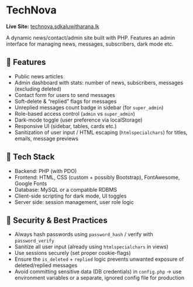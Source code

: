 <!DOCTYPE html>
<html lang="en">
<body>

  <h1>TechNova</h1>
  <p><strong>Live Site:</strong> <a href="https://technova.sdkaluwitharana.lk" target="_blank">technova.sdkaluwitharana.lk</a></p>

  <p>A dynamic news/contact/admin site built with PHP. Features an admin interface for managing news, messages, subscribers, dark mode etc.</p>

  <h2>🚀 Features</h2>
  <ul>
    <li>Public news articles</li>
    <li>Admin dashboard with stats: number of news, subscribers, messages (excluding deleted)</li>
    <li>Contact form for users to send messages</li>
    <li>Soft-delete & “replied” flags for messages</li>
    <li>Unreplied messages count badge in sidebar (for <code>super_admin</code>)</li>
    <li>Role-based access control (<code>admin</code> vs <code>super_admin</code>)</li>
    <li>Dark-mode toggle (user preference via localStorage)</li>
    <li>Responsive UI (sidebar, tables, cards etc.)</li>
    <li>Sanitization of user input / HTML escaping (<code>htmlspecialchars</code>) for titles, emails, message previews</li>
  </ul>

  <h2>🔧 Tech Stack</h2>
  <ul>
    <li>Backend: PHP (with PDO)</li>
    <li>Frontend: HTML, CSS (custom + possibly Bootstrap), FontAwesome, Google Fonts</li>
    <li>Database: MySQL or a compatible RDBMS</li>
    <li>Client-side scripting for dark mode, UI toggles</li>
    <li>Server side: session management, user role logic</li>
  </ul>

  <h2>🔐 Security & Best Practices</h2>
  <ul>
    <li>Always hash passwords using <code>password_hash</code> / verify with <code>password_verify</code></li>
    <li>Sanitize all user input (already using <code>htmlspecialchars</code> in views)</li>
    <li>Use sessions securely (set proper cookie-flags)</li>
    <li>Ensure the <code>is_deleted</code> + <code>replied</code> logic prevents unwanted exposure of deleted/replied messages</li>
    <li>Avoid committing sensitive data (DB credentials) in <code>config.php</code> → use environment variables or a separate, ignored config file for production</li>
  </ul>

</body>
</html>
